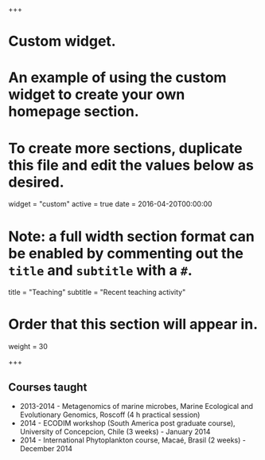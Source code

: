 +++
# Custom widget.
# An example of using the custom widget to create your own homepage section.
# To create more sections, duplicate this file and edit the values below as desired.
widget = "custom"
active = true
date = 2016-04-20T00:00:00

# Note: a full width section format can be enabled by commenting out the `title` and `subtitle` with a `#`.
title = "Teaching"
subtitle = "Recent teaching activity"

# Order that this section will appear in.
weight = 30

+++


## Courses taught

* 2013-2014 - Metagenomics of marine microbes, Marine Ecological and Evolutionary Genomics, Roscoff (4 h practical session)
* 2014 - ECODIM workshop (South America post graduate course), University of Concepcion, Chile (3 weeks) - January 2014
* 2014 - International Phytoplankton course, Macaé, Brasil (2 weeks) -  December 2014

